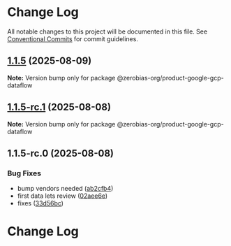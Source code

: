 # Change Log

All notable changes to this project will be documented in this file.
See [Conventional Commits](https://conventionalcommits.org) for commit guidelines.

## [1.1.5](https://github.com/zerobias-org/product/compare/@zerobias-org/product-google-gcp-dataflow@1.1.5-rc.1...@zerobias-org/product-google-gcp-dataflow@1.1.5) (2025-08-09)

**Note:** Version bump only for package @zerobias-org/product-google-gcp-dataflow





## [1.1.5-rc.1](https://github.com/zerobias-org/product/compare/@zerobias-org/product-google-gcp-dataflow@1.1.5-rc.0...@zerobias-org/product-google-gcp-dataflow@1.1.5-rc.1) (2025-08-08)

**Note:** Version bump only for package @zerobias-org/product-google-gcp-dataflow





## 1.1.5-rc.0 (2025-08-08)


### Bug Fixes

* bump vendors needed ([ab2cfb4](https://github.com/zerobias-org/product/commit/ab2cfb4a9cf2e3008e08b068f98011fec096c932))
* first data lets review ([02aee6e](https://github.com/zerobias-org/product/commit/02aee6e8c4f11675de7c63a00f4c8254a67a4dd7))
* fixes ([33d56bc](https://github.com/zerobias-org/product/commit/33d56bcaedf3fa5e3939a33c0fb57eda53539d05))





# Change Log
